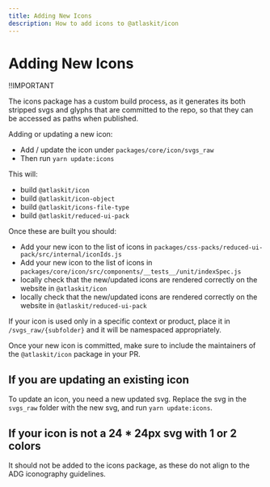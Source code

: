 ```yaml
---
title: Adding New Icons
description: How to add icons to @atlaskit/icon
---
```


# Adding New Icons

!!IMPORTANT

The icons package has a custom build process, as it generates its both stripped
svgs and glyphs that are committed to the repo, so that they can be accessed as
paths when published.

Adding or updating a new icon:

- Add / update the icon under `packages/core/icon/svgs_raw`
- Then run `yarn update:icons`

This will:

- build `@atlaskit/icon`
- build `@atlaskit/icon-object`
- build `@atlaskit/icons-file-type`
- build `@atlaskit/reduced-ui-pack`

Once these are built you should:

- Add your new icon to the list of icons in `packages/css-packs/reduced-ui-pack/src/internal/iconIds.js`
- Add your new icon to the list of icons in `packages/core/icon/src/components/__tests__/unit/indexSpec.js`
- locally check that the new/updated icons are rendered correctly on the website in `@atlaskit/icon`
- locally check that the new/updated icons are rendered correctly on the website in `@atlaskit/reduced-ui-pack`

If your icon is used only in a specific context or product, place it in
`/svgs_raw/{subfolder}` and it will be namespaced appropriately.

Once your new icon is committed, make sure to include the maintainers of the `@atlaskit/icon` package in your PR.

## If you are updating an existing icon

To update an icon, you need a new updated svg. Replace the svg in the `svgs_raw` folder with the new svg, and run `yarn update:icons`.

## If your icon is not a 24 \* 24px svg with 1 or 2 colors

It should not be added to the icons package, as these do not align to the ADG iconography guidelines.
